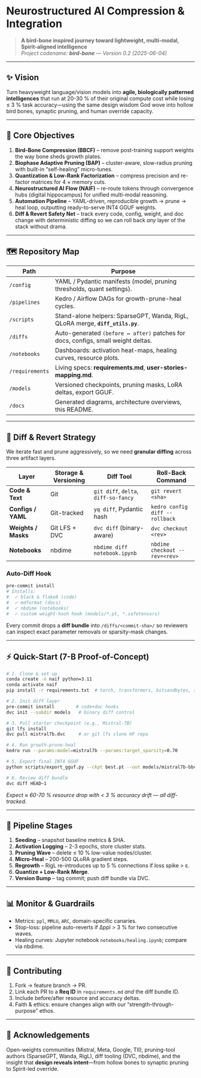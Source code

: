 # Neurostructured AI Compression & Integration

> **A bird-bone inspired journey toward lightweight, multi-modal, Spirit-aligned intelligence**  
> *Project codename: **bird-bone** — Version 0.2 (2025-06-04)*


---

## ✨ Vision
Turn heavyweight language/vision models into **agile, biologically patterned intelligences** that run at 20-30 % of their original compute cost while losing ≤ 3 % task accuracy—using the same design wisdom God wove into hollow bird bones, synaptic pruning, and human override capacity.

---

## 🚀 Core Objectives
1. **Bird-Bone Compression (BBCF)** – remove post-training support weights the way bone sheds growth plates.  
2. **Biophase Adaptive Pruning (BAP)** – cluster-aware, slow-radius pruning with built-in “self-healing” micro-tunes.  
3. **Quantization & Low-Rank Factorization** – compress precision and re-factor matrices for 4 × memory cuts.  
4. **Neurostructured AI Flow (NAIF)** – re-route tokens through convergence hubs (digital hippocampus) for unified multi-modal reasoning.  
5. **Automation Pipeline** – YAML-driven, reproducible growth → prune → heal loop, outputting ready-to-serve INT4 GGUF weights.  
6. **Diff & Revert Safety Net** – track every code, config, weight, and doc change with deterministic diffing so we can roll back *any* layer of the stack without drama.

---

## 🗺 Repository Map
| Path            | Purpose                                                                    |
| --------------- | -------------------------------------------------------------------------- |
| `/config`       | YAML / Pydantic manifests (model, pruning thresholds, quant settings).     |
| `/pipelines`    | Kedro / Airflow DAGs for growth-prune-heal cycles.                         |
| `/scripts`      | Stand-alone helpers: SparseGPT, Wanda, RigL, QLoRA merge, **`diff_utils.py`**. |
| `/diffs`        | Auto-generated `(before ↔ after)` patches for docs, configs, small weight deltas. |
| `/notebooks`    | Dashboards: activation heat-maps, healing curves, resource plots.          |
| `/requirements` | Living specs: **requirements.md**, **user-stories-mapping.md**.            |
| `/models`       | Versioned checkpoints, pruning masks, LoRA deltas, export GGUF.            |
| `/docs`         | Generated diagrams, architecture overviews, this README.                   |

---

## 🔀 Diff & Revert Strategy
We iterate fast and prune aggressively, so we need **granular diffing** across three artifact layers.

| Layer               | Storage & Versioning | Diff Tool                               | Roll-Back Command                    |
| ------------------- | -------------------- | --------------------------------------- | ------------------------------------ |
| **Code & Text**     | Git                  | `git diff`, `delta`, `diff-so-fancy`    | `git revert <sha>`                   |
| **Configs / YAML**  | Git-tracked          | `yq diff`, Pydantic hash                | `kedro config diff --rollback`       |
| **Weights / Masks** | Git LFS + DVC        | `dvc diff` (binary-aware)               | `dvc checkout <rev>`                 |
| **Notebooks**       | nbdime               | `nbdime diff notebook.ipynb`            | `nbdime checkout --rev=<rev>`        |

### Auto-Diff Hook
```bash
pre-commit install
# Installs:
#  ✓ black & flake8 (code)
#  ✓ mdformat (docs)
#  ✓ nbdime (notebooks)
#  ✓ custom weight-hash hook (models/*.pt, *.safetensors)
````

Every commit drops a **diff bundle** into `/diffs/<commit-sha>/` so reviewers can inspect exact parameter removals or sparsity-mask changes.

---

## ⚡ Quick-Start (7-B Proof-of-Concept)

```bash
# 1. Clone & set up
conda create -n naif python=3.11
conda activate naif
pip install -r requirements.txt  # torch, transformers, bitsandbytes, sparsegpt, kedro, dvc, nbdime

# 2. Init diff layer
pre-commit install        # code+doc hooks
dvc init --subdir models   # binary diff control

# 3. Pull starter checkpoint (e.g., Mistral-7B)
git lfs install
dvc pull mistral7b.dvc     # or git lfs clone HF repo

# 4. Run growth-prune-heal
kedro run --params:model=mistral7b --params:target_sparsity=0.70

# 5. Export final INT4 GGUF
python scripts/export_gguf.py --ckpt best.pt --out models/mistral7b-bbcf.gguf

# 6. Review diff bundle
dvc diff HEAD~1
```

*Expect ≈ 60-70 % resource drop with < 3 % accuracy drift — all diff-tracked.*

---

## 🔄 Pipeline Stages

1. **Seeding** – snapshot baseline metrics & SHA.
2. **Activation Logging** – 2-3 epochs, store cluster stats.
3. **Pruning Wave** – delete ≤ 10 % low-value nodes/cluster.
4. **Micro-Heal** – 200-500 QLoRA gradient steps.
5. **Regrowth** – RigL re-introduces up to 5 % connections if loss spike > ε.
6. **Quantize + Low-Rank Merge**.
7. **Version Bump** – tag commit; push diff bundle via DVC.

---

## 📊 Monitor & Guardrails

* Metrics: `ppl`, `MMLU`, `ARC`, domain-specific canaries.
* Stop-loss: pipeline auto-reverts if Δppl > 3 % for two consecutive waves.
* Healing curves: Jupyter notebook `notebooks/healing.ipynb`; compare via nbdime.

---

## 🤝 Contributing

1. Fork → feature branch → PR.
2. Link each PR to a **Req ID** in `requirements.md` *and* the diff bundle ID.
3. Include before/after resource and accuracy deltas.
4. Faith & ethics: ensure changes align with our “strength-through-purpose” ethos.

---

## 🙏 Acknowledgements

Open-weights communities (Mistral, Meta, Google, TII), pruning-tool authors (SparseGPT, Wanda, RigL), diff tooling (DVC, nbdime), and the insight that **design reveals intent**—from hollow bones to synaptic pruning to Spirit-led override.
